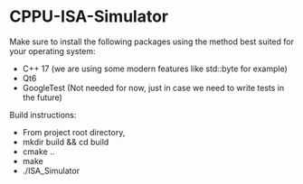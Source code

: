 # CPPU-ISA-Simulator

Make sure to install the following packages using the method best suited for your operating system:
- C++ 17 (we are using some modern features like std::byte for example)
- Qt6
- GoogleTest (Not needed for now, just in case we need to write tests in the future)

Build instructions:
- From project root directory,
- mkdir build && cd build
- cmake ..
- make
- ./ISA_Simulator